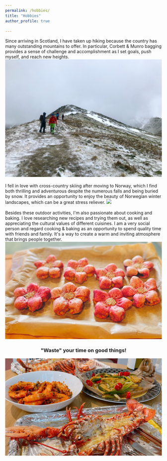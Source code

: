 ```yaml
---
permalink: /hobbies/
title: "Hobbies"
author_profile: true

---
```

Since arriving in Scotland, I have taken up hiking because the country has many outstanding mountains to offer. In particular, Corbett & Munro bagging provides a sense of challenge and accomplishment as I set goals, push myself, and reach new heights.
<img src='/images/hiking.jpg'><br><br>
I fell in love with cross-country skiing after moving to Norway, which I find both thrilling and adventurous despite the numerous falls and being buried by snow. It provides an opportunity to enjoy the beauty of Norwegian winter landscapes, which can be a great stress reliever.
<img src='/images/skiing.jpg'><br><br>
Besides these outdoor activities, I'm also passionate about cooking and baking. I love researching new recipes and trying them out, as well as appreciating the cultural values of different cuisines. I am a very social person and regard cooking & baking as an opportunity to spend quality time with friends and family. It's a way to create a warm and inviting atmosphere that brings people together.
<img src='/images/baking.jpg'>
### <center>"Waste" your time on good things!</center>
<img src='/images/cooking.jpg'>

